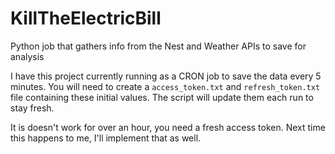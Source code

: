 # KillTheElectricBill
Python job that gathers info from the Nest and Weather APIs to save for analysis

I have this project currently running as a CRON job to save the data every 5 minutes. You will need to create a `access_token.txt` and `refresh_token.txt` file containing these initial values. The script will update them each run to stay fresh.

It is doesn't work for over an hour, you need a fresh access token. Next time this happens to me, I'll implement that as well.